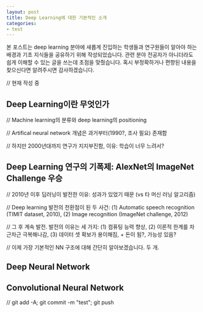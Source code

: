 ```yaml
---
layout: post
title: Deep Learning에 대한 기본적인 소개
categories:
- test
---
```


본 포스트는 deep learning 분야에 새롭게 진입하는 학생들과 연구원들이 알아야 하는 배경과 기초 지식들을 공유하기 위해 작성되었습니다. 관련 분야 전공자가 아니더라도 쉽게 이해할 수 있는 글을 쓰는데 초점을 맞췄습니다. 혹시 부정확하거나 편향된 내용을 찾으신다면 알려주시면 감사하겠습니다.

// 현재 작성 중

## Deep Learning이란 무엇인가

// Machine learning의 분류와 deep learning의 positioning

// Artifical neural network 개념은 과거부터(1990?, 조사 필요) 존재함

// 하지만 2000년대까지 연구가 지지부진함, 이유: 학습이 너무 느려서?

## Deep Learning 연구의 기폭제: AlexNet의 ImageNet Challenge 우승

// 2010년 이후 딥러닝이 발전한 이유: 성과가 있었기 때문 (vs 타 머신 러닝 알고리즘)

// Deep learning 발전의 전환점이 된 두 사건: (1) Automatic speech recognition (TIMIT dataset, 2010), (2) Image recognition (ImageNet challenge, 2012)

// 그 후 계속 발전. 발전의 이유는 세 가지: (1) 컴퓨팅 능력 향상, (2) 이론적 한계를 차근차근 극복해나감, (3) 데이터 셋 확보가 용이해짐, + 돈이 됨?, 가능성 있음?

// 이제 가장 기본적인 NN 구조에 대해 간단히 알아보겠습니다. 두 개.

## Deep Neural Network


## Convolutional Neural Network





// git add -A; git commit -m "test"; git push
